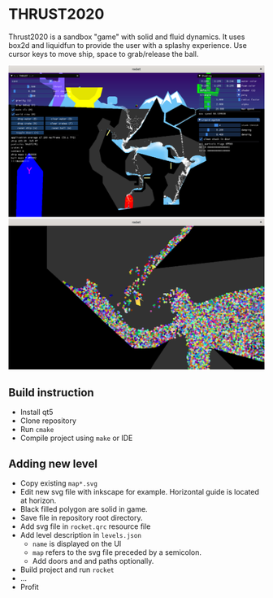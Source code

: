 # THRUST2020

Thrust2020 is a sandbox "game" with solid and fluid dynamics.
It uses box2d and liquidfun to provide the user with a splashy experience.
Use cursor keys to move ship, space to grab/release the ball.

![](rocket_screenshot_zoom_out.png)
![](rocket_screenshot_zoom_in.png)

## Build instruction

* Install qt5
* Clone repository
* Run `cmake`
* Compile project using `make` or IDE

## Adding new level

* Copy existing `map*.svg`
* Edit new svg file with inkscape for example. Horizontal guide is located at horizon.
* Black filled polygon are solid in game.
* Save file in repository root directory.
* Add svg file in `rocket.qrc` resource file
* Add level description in `levels.json`
    * `name` is displayed on the UI
    * `map` refers to the svg file preceded by a semicolon.
    * Add doors and and paths optionally.
* Build project and run `rocket`
* ...
* Profit




